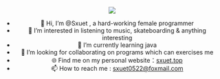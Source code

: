 <p align="center">
  <img  src="https://github-readme-stats.vercel.app/api?username=1065464173&show_icons=true&icon_color=CE1D2D&text_color=718096&bg_color=ffffff&hide_title=true" />
</p>



  
<div align="center">

  - 👋 Hi, I’m @Sxuet , a hard-working female programmer</br>
  - 👀 I’m interested in listening to music, skateboarding & anything interesting </br>
  - 🌱 I’m currently learning java </br>
  - 💞️ I’m looking for collaborating on programs which can exercises me</br>
  - 🌐 Find me on my personal website：[sxuet.top](https://sxuet.top) </br>
  - 📫 How to reach me : sxuet0522@foxmail.com</br>

</div>

<!---
1065464173/1065464173 is a ✨ special ✨ repository because its `README.md` (this file) appears on your GitHub profile.
You can click the Preview link to take a look at your changes.
--->
